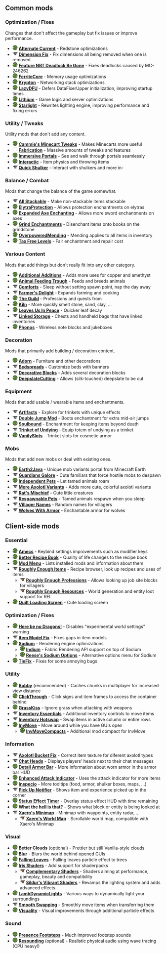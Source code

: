 ## Common mods

### Optimization / Fixes

Changes that don't affect the gameplay but fix issues or improve performance.

- ![](icon/mr.png) **[Alternate Current]** - Redstone optimizations
- ![](icon/cf.png) **[Dimension Fix]** - Fix dimensions all being removed when one is removed
- ![](icon/mr.png) **[Feature NBT Deadlock Be Gone]** - Fixes deadlocks caused by MC-246262
- ![](icon/mr.png) **[FerriteCore]** - Memory usage optimizations
- ![](icon/mr.png) **[Krypton]** - Networking stack optimizations
- ![](icon/mr.png) **[LazyDFU]** - Defers DataFixerUpper initialization, improving startup times
- ![](icon/mr.png) **[Lithium]** - Game logic and server optimizations
- ![](icon/mr.png) **[Starlight]** - Rewrites lighting engine, improving performance and fixing errors

[Alternate Current]: https://modrinth.com/mod/alternate-current
[Dimension Fix]: https://www.curseforge.com/minecraft/mc-mods/dimension-fix-some-forge-patches-ported
[Feature NBT Deadlock Be Gone]: https://modrinth.com/mod/feature-nbt-deadlock-be-gone
[FerriteCore]: https://modrinth.com/mod/ferrite-core
[Krypton]: https://modrinth.com/mod/krypton
[LazyDFU]: https://modrinth.com/mod/lazydfu
[Lithium]: https://modrinth.com/mod/lithium
[Starlight]: https://modrinth.com/mod/starlight

### Utility / Tweaks

Utility mods that don't add any content.

- ![](icon/mr.png) **[Cammie's Minecart Tweaks]** - Makes Minecarts more useful
- ![](icon/gh.png) **[Fabrication]** - Massive amounts of tweaks and features
- ![](icon/mr.png) **[Immersive Portals]** - See and walk through portals seamlessly
- ![](icon/mr.png) **[Interactic]** - Item physics and throwing items
- ![](icon/cf.png) **[Quick Shulker]** - Interact with shulkers and more in-

[Cammie's Minecart Tweaks]: https://modrinth.com/mod/cammies-minecart-tweaks
[Fabrication]: https://github.com/unascribed/Fabrication
[Immersive Portals]: https://modrinth.com/mod/immersiveportals
[Interactic]: https://modrinth.com/mod/interactic
[Quick Shulker]: https://www.curseforge.com/minecraft/mc-mods/quick-shulker

### Balance / Combat

Mods that change the balance of the game somewhat.

- ![](icon/cf.png) **[All Stackable]** - Make non-stackable items stackable
- ![](icon/mr.png) **[ElytraProtection]** - Allows protection enchantments on elytras
- ![](icon/mr.png) **[Expanded Axe Enchanting]** - Allows more sword enchantments on axes
- ![](icon/mr.png) **[Grind Enchantments]** - Disenchant items onto books on the grindstone
- ![](icon/mr.png) **[OverpoweredMending]** - Mending applies to all items in inventory
- ![](icon/mr.png) **[Tax Free Levels]** - Fair enchantment and repair cost

[All Stackable]: https://www.curseforge.com/minecraft/mc-mods/all-stackable
[ElytraProtection]: https://modrinth.com/mod/elytraprotection
[Expanded Axe Enchanting]: https://modrinth.com/mod/expanded-axe-enchanting
[Grind Enchantments]: https://modrinth.com/mod/grind-enchantments
[OverpoweredMending]: https://modrinth.com/mod/overpoweredmending
[Tax Free Levels]: https://modrinth.com/mod/tax-free-levels

### Various Content

Mods that add things but don't really fit into any other category.

- ![](icon/mr.png) **[Additional Additions]** - Adds more uses for copper and amethyst
- ![](icon/mr.png) **[Animal Feeding Trough]** - Feeds and breeds animals
- ![](icon/cf.png) **[Comforts]** - Sleep without setting spawn point, nap the day away
- ![](icon/cf.png) **[Farmer's Delight]** - Expands farming and cooking
- ![](icon/mr.png) **[The Guild]** - Professions and quests from
- ![](icon/mr.png) **[Kiln]** - More quickly smelt stone, sand, clay, ...
- ![](icon/mr.png) **[Leaves Us In Peace]** - Quicker leaf decay
- ![](icon/cf.png) **[Linked Storage]** - Chests and handheld bags that have linked inventories
- ![](icon/mr.png) **[Phonos]** - Wireless note blocks and jukeboxes

[Additional Additions]: https://modrinth.com/mod/addadd
[Animal Feeding Trough]: https://modrinth.com/mod/animal_feeding_trough
[Comforts]: https://www.curseforge.com/minecraft/mc-mods/comforts-fabric
[Farmer's Delight]: https://www.curseforge.com/minecraft/mc-mods/farmers-delight-fabric
[The Guild]: https://modrinth.com/mod/guild
[Kiln]: https://modrinth.com/mod/kiln
[Leaves Us In Peace]: https://modrinth.com/mod/leaves-us-in-peace
[Linked Storage]: https://www.curseforge.com/minecraft/mc-mods/linked-storage
[Phonos]: https://modrinth.com/mod/phonos

### Decoration

Mods that primarily add building / decoration content.

- ![](icon/mr.png) **[Adorn]** - Furniture and other decorations
- ![](icon/cf.png) **[Bedspreads]** - Customize beds with banners
- ![](icon/cf.png) **[Decorative Blocks]** - Adds several decoration blocks
- ![](icon/mr.png) **[DeepslateCutting]** - Allows (silk-touched) deepslate to be cut

[Adorn]: https://modrinth.com/mod/adorn
[Bedspreads]: https://www.curseforge.com/minecraft/mc-mods/bedspreads-fabric
[Decorative Blocks]: https://www.curseforge.com/minecraft/mc-mods/decorative-blocks
[DeepslateCutting]: https://modrinth.com/mod/deepslatecutting

### Equipment

Mods that add usable / wearable items and enchantments.

- ![](icon/cf.png) **[Artifacts]** - Explore for trinkets with unique effects
- ![](icon/cf.png) **[Double Jump Mod]** - Boots enchantment for extra mid-air jumps
- ![](icon/mr.png) **[Soulbound]** - Enchantment for keeping items beyond death
- ![](icon/cf.png) **[Trinket of Undying]** - Equip totem of undying as a trinket
- ![](icon/mr.png) **[VanilySlots]** - Trinket slots for cosmetic armor

[Artifacts]: https://www.curseforge.com/minecraft/mc-mods/artifacts-fabric
[Double Jump Mod]: https://www.curseforge.com/minecraft/mc-mods/double-jump-mod
[Soulbound]: https://modrinth.com/mod/soulbound
[Trinket of Undying]: https://www.curseforge.com/minecraft/mc-mods/trinket-of-undying-fabric
[VanilySlots]: https://modrinth.com/mod/vanity

### Mobs

Mods that add new mobs or deal with existing ones.

- ![](icon/mr.png) **[Earth2Java]** - Unique mob variants portal from Minecraft Earth
- ![](icon/cf.png) **[Guardians Galore]** - Cute familiars that force hostile mobs to despawn
- ![](icon/mr.png) **[Independent Pets]** - Let tamed animals roam
- ![](icon/cf.png) **[More Axolotl Variants]** - Adds more cute, colorful axolotl variants
- ![](icon/cf.png) **[Rat's Mischief]** - Cute little creatures
- ![](icon/cf.png) **[Respawnable Pets]** - Tamed animals respawn when you sleep
- ![](icon/cf.png) **[Villager Names]** - Random names for villagers
- ![](icon/cf.png) **[Wolves With Armor]** - Enchantable armor for wolves

[Earth2Java]: https://modrinth.com/mod/earth2java
[Guardians Galore]: https://www.curseforge.com/minecraft/mc-mods/guardians-galore
[Independent Pets]: https://modrinth.com/mod/indypets
[More Axolotl Variants]: https://www.curseforge.com/minecraft/mc-mods/mavm
[Rat's Mischief]: https://www.curseforge.com/minecraft/mc-mods/rats-mischief
[Respawnable Pets]: https://www.curseforge.com/minecraft/mc-mods/respawnable-pets
[Villager Names]: https://www.curseforge.com/minecraft/mc-mods/villager-names-fabric-version
[Wolves With Armor]: https://www.curseforge.com/minecraft/mc-mods/wolves-with-armor


## Client-side mods

### Essential

- ![](icon/mr.png) **[Amecs]** - Keybind settings improvements such as modifier keys
- ![](icon/mr.png) **[Better Recipe Book]** - Quality of life changes to the recipe book
- ![](icon/mr.png) **[Mod Menu]** - Lists installed mods and information about them
- ![](icon/cf.png) **[Roughly Enough Items]** - Recipe browser, look up recipes and uses of items
  - ![](icon/cf.png) **[Roughly Enough Professions]** - Allows looking up job site blocks for villagers
  - ![](icon/cf.png) **[Roughly Enough Resources]** - World generation and entity loot support for REI
- ![](icon/mr.png) **[Quilt Loading Screen]** - Cute loading screen

[Amecs]: https://modrinth.com/mod/amecs
[Better Recipe Book]: https://modrinth.com/mod/brb
[Mod Menu]: https://modrinth.com/mod/modmenu
[Roughly Enough Items]: https://www.curseforge.com/minecraft/mc-mods/roughly-enough-items
[Roughly Enough Professions]: https://www.curseforge.com/minecraft/mc-mods/roughly-enough-professions-rep
[Roughly Enough Resources]: https://www.curseforge.com/minecraft/mc-mods/roughly-enough-resources
[Quilt Loading Screen]: https://modrinth.com/mod/quilt-loading-screen

### Optimization / Fixes

- ![](icon/mr.png) **[Here be no Dragons!]** - Disables "experimental world settings" warning
- ![](icon/cf.png) **[Item Model Fix]** - Fixes gaps in item models
- ![](icon/mr.png) **[Sodium]** - Rendering engine optimizations
  - ![](icon/mr.png) **[Indium]** - Fabric Rendering API support on top of Sodium
  - ![](icon/mr.png) **[Reese's Sodium Options]** - Alternative options menu for Sodium
- ![](icon/mr.png) **[TieFix]** - Fixes for some annoying bugs

[Here be no Dragons!]: https://modrinth.com/mod/here-be-no-dragons
[Item Model Fix]: https://www.curseforge.com/minecraft/mc-mods/item-model-fix
[Sodium]: https://modrinth.com/mod/sodium
[Indium]: https://modrinth.com/mod/indium
[Reese's Sodium Options]: https://modrinth.com/mod/reeses-sodium-options
[TieFix]: https://modrinth.com/mod/tiefix

### Utility

- ![](icon/mr.png) **[Bobby]** (recommended) - Caches chunks in multiplayer for increased view distance
- ![](icon/mr.png) **[ClickThrough]** - Click signs and item frames to access the container behind
- ![](icon/mr.png) **[GrassKiss]** - Ignore grass when attacking with weapons
- ![](icon/cf.png) **[Inventory Essentials]** - Additional inventory controls to move items
- ![](icon/cf.png) **[Inventory Hotswap]** - Swap items in active column or entire rows
- ![](icon/mr.png) **[InvMove]** - Move around while you have GUIs open
  - ![](icon/mr.png) **[InvMoveCompacts]** - Additional mod compact for InvMove

[Bobby]: https://modrinth.com/mod/bobby
[ClickThrough]: https://modrinth.com/mod/clickthrough
[GrassKiss]: https://modrinth.com/mod/grass-kiss
[Inventory Essentials]: https://www.curseforge.com/minecraft/mc-mods/inventory-essentials-fabric
[Inventory Hotswap]: https://www.curseforge.com/minecraft/mc-mods/inventory-hotswap
[InvMove]: https://modrinth.com/mod/invmove
[InvMoveCompacts]: https://modrinth.com/mod/invmovecompats

### Information

- ![](icon/cf.png) **[Axolotl Bucket Fix]** - Correct item texture for diferent axolotl types
- ![](icon/cf.png) **[Chat Heads]** - Displays players' heads next to their chat messages
- ![](icon/mr.png) **[Detail Armor Bar]** - More information about worn armor in the armor bar HUD
- ![](icon/mr.png) **[Enhanced Attack Indicator]** - Uses the attack indicator for more items
- ![](icon/mr.png) **[Inspecio]** - More tooltips (food, armor, shulker boxes, maps, ...)
- ![](icon/cf.png) **[Pick Up Notifier]** - Shows item and experience picked up in the corner
- ![](icon/mr.png) **[Status Effect Timer]** - Overlay status effect HUD with time remaining
- ![](icon/mr.png) **[What the hell is that?]** - Shows what block or entity is being looked at
- ![](icon/cf.png) **[Xaero's Minimap]** - Minimap with waypoints, entity radar, ...
  - ![](icon/cf.png) **[Xaero's World Map]** - Scrollable world map, compatible with Xaero's Minimap

[Axolotl Bucket Fix]: https://www.curseforge.com/minecraft/mc-mods/axolotl-bucket-fix
[Chat Heads]: https://www.curseforge.com/minecraft/mc-mods/chat-heads
[Detail Armor Bar]: https://modrinth.com/mod/detail-armor-bar
[Enhanced Attack Indicator]: https://modrinth.com/mod/enhanced-attack-indicator
[Inspecio]: https://modrinth.com/mod/inspecio
[Pick Up Notifier]: https://www.curseforge.com/minecraft/mc-mods/pick-up-notifier-fabric
[Status Effect Timer]: https://modrinth.com/mod/statuseffecttimer
[What the hell is that?]: https://modrinth.com/mod/wthit
[Xaero's Minimap]: https://www.curseforge.com/minecraft/mc-mods/xaeros-minimap
[Xaero's World Map]: https://www.curseforge.com/minecraft/mc-mods/xaeros-world-map

### Visual

- ![](icon/mr.png) **[Better Clouds]** (optional) - Prettier but still Vanilla-style clouds
- ![](icon/mr.png) **[Blur]** - Blurs the world behind opened GUIs
- ![](icon/mr.png) **[Falling Leaves]** - Falling leaves particle effect to trees
- ![](icon/mr.png) **[Iris Shaders]** - Add support for shaderpacks
  - ![](icon/cf.png) **[Complementary Shaders]** - Shaders aiming at performance, gameplay, beauty and compatibility
  - ![](icon/cf.png) **[Sildur's Vibrant Shaders]** - Revamps the lighting system and adds advanced effects
- ![](icon/mr.png) **[LambDynamicLights]** - Various ways to dynamically light your surroundings
- ![](icon/cf.png) **[Smooth Swapping]** - Smoothly move items when transferring them
- ![](icon/mr.png) **[Visuality]** - Visual improvements through additional particle effects

[Better Clouds]: https://modrinth.com/mod/better-clouds
[Blur]: https://modrinth.com/mod/blur-fabric
[Falling Leaves]: https://modrinth.com/mod/fallingleaves
[Iris Shaders]: https://modrinth.com/mod/iris
[Complementary Shaders]: https://www.curseforge.com/minecraft/customization/complementary-shaders
[Sildur's Vibrant Shaders]: https://www.curseforge.com/minecraft/customization/sildurs-vibrant-shaders
[LambDynamicLights]: https://modrinth.com/mod/lambdynamiclights
[Smooth Swapping]: https://www.curseforge.com/minecraft/mc-mods/smooth-swapping
[Visuality]: https://modrinth.com/mod/visuality

### Sound

- ![](icon/mr.png) **[Presence Footsteps]** - Much improved footstep sounds
- ![](icon/mr.png) **[Resounding]** (optional) - Realistic physical audio using wave tracing (CPU heavy!)

[Presence Footsteps]: https://modrinth.com/mod/presence-footsteps
[Resounding]: https://modrinth.com/mod/resounding


